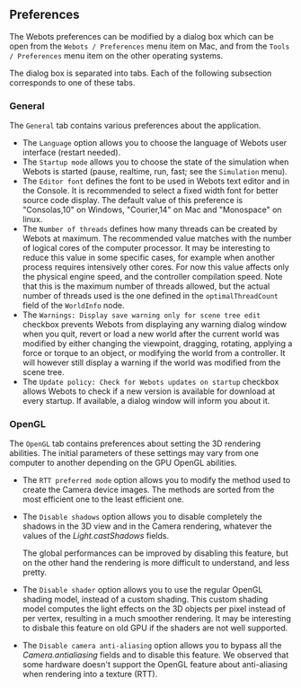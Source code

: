 ## Preferences

The Webots preferences can be modified by a dialog box which can be open from
the `Webots / Preferences` menu item on Mac, and from the `Tools / Preferences`
menu item on the other operating systems.

The dialog box is separated into tabs. Each of the following subsection
corresponds to one of these tabs.

### General

The `General` tab contains various preferences about the application.

- The `Language` option allows you to choose the language of Webots user interface
(restart needed).
- The `Startup mode` allows you to choose the state of the simulation when Webots
is started (pause, realtime, run, fast; see the `Simulation` menu).
- The `Editor font` defines the font to be used in Webots text editor and in the
Console. It is recommended to select a fixed width font for better source code
display. The default value of this preference is "Consolas,10" on Windows,
"Courier,14" on Mac and "Monospace" on linux.
- The `Number of threads` defines how many threads can be created by Webots at
maximum. The recommended value matches with the number of logical cores of the
computer processor. It may be interesting to reduce this value in some specific
cases, for example when another process requires intensively other cores. For
now this value affects only the physical engine speed, and the controller
compilation speed. Note that this is the maximum number of threads allowed, but
the actual number of threads used is the one defined in the `optimalThreadCount`
field of the `WorldInfo` node.
- The `Warnings: Display save warning only for scene tree edit` checkbox prevents Webots from displaying any warning dialog window when you quit, revert or load a new world after the current world was modified by either changing the viewpoint, dragging, rotating, applying a force or torque to an object, or modifying the world from a controller.
It will however still display a warning if the world was modified from the scene tree.
- The `Update policy: Check for Webots updates on startup` checkbox allows Webots to check if a new version is available for download at every startup. If available, a dialog window will inform you about it.

### OpenGL

The `OpenGL` tab contains preferences about setting the 3D rendering abilities.
The initial parameters of these settings may vary from one computer to another
depending on the GPU OpenGL abilities.

- The `RTT preferred mode` option allows you to modify the method used to create
the Camera device images. The methods are sorted from the most efficient one to
the least efficient one.

- The `Disable shadows` option allows you to disable completely the shadows in the
3D view and in the Camera rendering, whatever the values of the
*Light.castShadows* fields.

    The global performances can be improved by disabling this feature, but on the
    other hand the rendering is more difficult to understand, and less pretty.

- The `Disable shader` option allows you to use the regular OpenGL shading model,
instead of a custom shading. This custom shading model computes the light
effects on the 3D objects per pixel instead of per vertex, resulting in a much
smoother rendering. It may be interesting to disbale this feature on old GPU if
the shaders are not well supported.

- The `Disable camera anti-aliasing` option allows you to bypass all the
*Camera.antialiasing* fields and to disable this feature. We observed that some
hardware doesn't support the OpenGL feature about anti-aliasing when rendering
into a texture (RTT).
